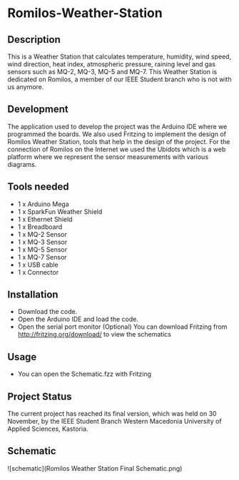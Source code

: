 # Romilos-Weather-Station

## Description
This is a Weather Station that calculates temperature, humidity, wind speed, wind direction, heat index, atmospheric pressure, raining level and gas sensors such as MQ-2, MQ-3, MQ-5 and MQ-7. This Weather Station is dedicated on Romilos, a member of our IEEE Student branch who is not with us anymore.

## Development
The application used to develop the project was the Arduino IDE where we programmed the boards. We also used Fritzing to implement the design of Romilos Weather Station, tools that help in the design of the project. For the connection of Romilos on the Internet we used the Ubidots which is a web platform where we represent the sensor measurements with various diagrams.

## Tools needed
- 1 x Arduino Mega
- 1 x SparkFun Weather Shield
- 1 x Ethernet Shield
- 1 x Breadboard 
- 1 x MQ-2 Sensor
- 1 x MQ-3 Sensor
- 1 x MQ-5 Sensor
- 1 x MQ-7 Sensor
- 1 x USB cable
- 1 x Connector 

## Installation 
- Download the code.
- Open the Arduino IDE and load the code.
- Open the serial port monitor
(Optional) You can download Fritzing from http://fritzing.org/download/ to view the schematics

## Usage
- You can open the Schematic.fzz with Fritzing

## Project Status
The current project has reached its final version, which was held on 30 November, by the IEEE Student Branch Western Macedonia University of Applied Sciences, Kastoria.

## Schematic
![schematic](Romilos Weather Station Final Schematic.png)
